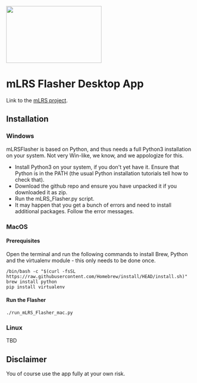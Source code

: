 <p align="left"><a href="https://raw.githubusercontent.com/olliw42/mLRS-docu/master/logos/mLRS_logo_long_w_slogan_1280x768.png"><img src="https://raw.githubusercontent.com/olliw42/mLRS-docu/master/logos/mLRS_logo_long_w_slogan_1280x768.png" align="center" height="153" width="256" ></a>

# mLRS Flasher Desktop App #

Link to the [mLRS project](https://github.com/olliw42/mLRS).


## Installation ##

### Windows ###

mLRSFlasher is based on Python, and thus needs a full Python3 installation on your system. Not very Win-like, we know, and we appologize for this. 

- Install Python3 on your system, if you don't yet have it. Ensure that Python is in the PATH (the usual Python installation tutorials tell how to check that).
- Download the github repo and ensure you have unpacked it if you downloaded it as zip.
- Run the mLRS_Flasher.py script.
- It may happen that you get a bunch of errors and need to install additional packages. Follow the error messages.

### MacOS ###

#### Prerequisites ####

Open the terminal and run the following commands to install Brew, Python and the virtualenv module - this only needs to be done once.

``` 
/bin/bash -c "$(curl -fsSL https://raw.githubusercontent.com/Homebrew/install/HEAD/install.sh)"
brew install python
pip install virtualenv 
```

#### Run the Flasher ####

````
./run_mLRS_Flasher_mac.py
````

### Linux ###

TBD


## Disclaimer ##

You of course use the app fully at your own risk.


